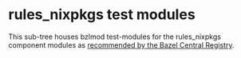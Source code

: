 # rules\_nixpkgs test modules

This sub-tree houses bzlmod test-modules for the rules\_nixpkgs component
modules as [recommended by the Bazel Central Registry][bcr-testing-module].

[bcr-testing-module]: https://github.com/bazelbuild/bazel-central-registry/blob/f809c03bd6665ff4cb12a1daad480be13960ea37/docs/README.md?rgh-link-date=2023-01-24T08%3A07%3A04Z#test-module
